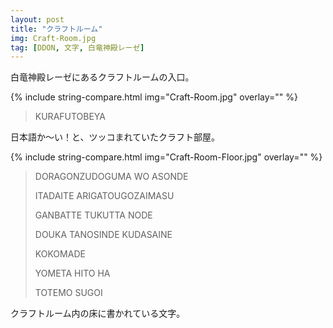 ```yaml
---
layout: post
title: "クラフトルーム"
img: Craft-Room.jpg
tag: [DDON, 文字, 白竜神殿レーゼ]
---
```


白竜神殿レーゼにあるクラフトルームの入口。

{% include string-compare.html img="Craft-Room.jpg" overlay="" %}

> KURAFUTOBEYA

日本語か～い！と、ツッコまれていたクラフト部屋。



{% include string-compare.html img="Craft-Room-Floor.jpg" overlay="" %}

> DORAGONZUDOGUMA WO ASONDE
>
> ITADAITE ARIGATOUGOZAIMASU
>
> GANBATTE TUKUTTA NODE
>
> DOUKA TANOSINDE KUDASAINE
>
> KOKOMADE
>
> YOMETA HITO HA
>
> TOTEMO SUGOI

クラフトルーム内の床に書かれている文字。

